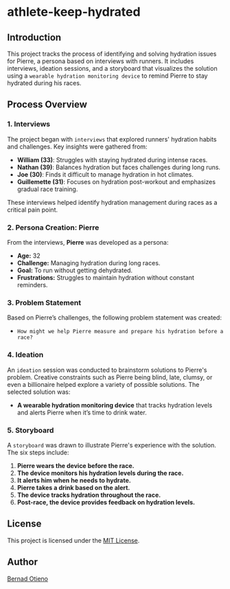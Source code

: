 # athlete-keep-hydrated
## Introduction

This project tracks the process of identifying and solving hydration issues for Pierre, a persona based on interviews with runners. It includes interviews, ideation sessions, and a storyboard that visualizes the solution using a `wearable hydration monitoring device` to remind Pierre to stay hydrated during his races.

## Process Overview
### 1. Interviews

The project began with `interviews` that explored runners' hydration habits and challenges. Key insights were gathered from:

* **William (33)**: Struggles with staying hydrated during intense races.
* **Nathan (39)**: Balances hydration but faces challenges during long runs.
* **Joe (30)**: Finds it difficult to manage hydration in hot climates.
* **Guillemette (31)**: Focuses on hydration post-workout and emphasizes gradual race training.

These interviews helped identify hydration management during races as a critical pain point.

### 2. Persona Creation: Pierre

From the interviews, **Pierre** was developed as a persona:

* **Age:** 32
* **Challenge:** Managing hydration during long races.
* **Goal:** To run without getting dehydrated.
* **Frustrations:** Struggles to maintain hydration without constant reminders.

### 3. Problem Statement
Based on Pierre’s challenges, the following problem statement was created:

* `How might we help Pierre measure and prepare his hydration before a race?`

### 4. Ideation
An `ideation` session was conducted to brainstorm solutions to Pierre's problem. Creative constraints such as Pierre being blind, late, clumsy, or even a billionaire helped explore a variety of possible solutions. The selected solution was:

* **A wearable hydration monitoring device** that tracks hydration levels and alerts Pierre when it’s time to drink water.

### 5. Storyboard
A `storyboard` was drawn to illustrate Pierre's experience with the solution. The six steps include:

1. **Pierre wears the device before the race.**
2. **The device monitors his hydration levels during the race.**
3. **It alerts him when he needs to hydrate.**
4. **Pierre takes a drink based on the alert.**
5. **The device tracks hydration throughout the race.**
6. **Post-race, the device provides feedback on hydration levels.**

## License
This project is licensed under the [MIT License](LICENSE).

## Author

[Bernad Otieno](https://learn.zone01kisumu.ke/git/bernaotieno)